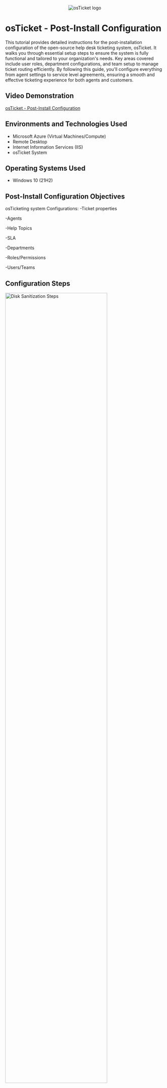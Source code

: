 <p align="center">
<img src="https://i.imgur.com/Clzj7Xs.png" alt="osTicket logo"/>
</p>

<h1>osTicket - Post-Install Configuration</h1>
This tutorial provides detailed instructions for the post-installation configuration of the open-source help desk ticketing system, osTicket. It walks you through essential setup steps to ensure the system is fully functional and tailored to your organization's needs. Key areas covered include user roles, department configurations, and team setup to manage ticket routing efficiently. By following this guide, you'll configure everything from agent settings to service level agreements, ensuring a smooth and effective ticketing experience for both agents and customers.<br />


<h2>Video Demonstration</h2>

<a href="https://youtu.be/YH2zFxS_2uo?si=rIxYh9aFRR1tBO5J">osTicket - Post-Install Configuration</a>

<h2>Environments and Technologies Used</h2>

- Microsoft Azure (Virtual Machines/Compute)
- Remote Desktop
- Internet Information Services (IIS)
- osTicket System

<h2>Operating Systems Used </h2>

- Windows 10</b> (21H2)

<h2>Post-Install Configuration Objectives</h2>

osTicketing system Configurations:
-Ticket properties

-Agents

-Help Topics

-SLA

-Departments

-Roles/Permissions

-Users/Teams

<h2>Configuration Steps</h2>

<p>
<img src="https://i.imgur.com/DJmEXEB.png" height="80%" width="80%" alt="Disk Sanitization Steps"/>
</p>
<p>
Admin/Analyst Login Page:
http://localhost/osTicket/scp/login.php

End Users osTicket URL:
http://localhost/osTicket 

  
Part 1: Configuration of Roles, Departments, and Teams

Configure roles to group permissions (Admin Panel -> Agents -> Roles). Example: "Supreme Admin."

Departments: Set up departments for ticket visibility and assignment (Admin Panel -> Agents -> Departments). Example: "SysAdmins."

Teams: Create teams by grouping agents from different departments (Admin Panel -> Agents -> Teams). Example: "Online Banking.
</p>
<br />

<p>
<img src="https://i.imgur.com/DJmEXEB.png" height="80%" width="80%" alt="Disk Sanitization Steps"/>
</p>
<p>
Part 2: Ticket Creation, Agents, and Users

Allow anyone to create tickets: Disable unregistered users from creating tickets (Admin Panel -> Settings -> User Settings). Enable registration and login for ticket creation.

Configure Agents: Add agents and assign them to departments (Admin Panel -> Agents -> Add New). Example: "Jane" (Dept: SysAdmins), "John" (Dept: Support).

Configure Users: Add customers (Agent Panel -> Users -> Add New). Example: "Karen," "Ken."
</p>
<br />

<p>
<img src="https://i.imgur.com/DJmEXEB.png" height="80%" width="80%" alt="Disk Sanitization Steps"/>
</p>
<p>
Part 3: SLA Configuration and Help Topics

Configure SLA: Set up service level agreements with specific grace periods and schedules (Admin Panel -> Manage -> SLA). Example:

Sev-A (Grace Period: 1 hour, Schedule: 24/7)

Sev-B (Grace Period: 4 hours, Schedule: 24/7)

Sev-C (Grace Period: 8 hours, Business Hours)

Configure Help Topics: Define ticket categories for users to choose from when creating a ticket (Admin Panel -> Manage -> Help Topics). Example:

Business Critical Outage

Personal Computer Issues

Equipment Request

Password Reset

Other

This setup helps define your team structure, user roles, SLA response times, and the categories available for users when submitting support tickets.
</p>
<br />
